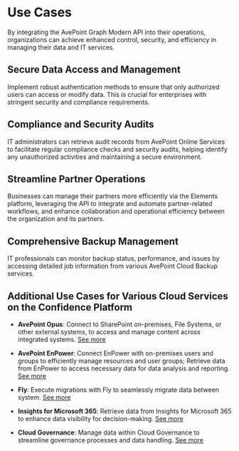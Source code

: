 # Use Cases  

By integrating the AvePoint Graph Modern API into their operations, organizations can achieve enhanced control, security, and efficiency in managing their data and IT services.  

## Secure Data Access and Management  

Implement robust authentication methods to ensure that only authorized users can access or modify data. This is crucial for enterprises with stringent security and compliance requirements.  

## Compliance and Security Audits  

IT administrators can retrieve audit records from AvePoint Online Services to facilitate regular compliance checks and security audits, helping identify any unauthorized activities and maintaining a secure environment.  

## Streamline Partner Operations  

Businesses can manage their partners more efficiently via the Elements platform, leveraging the API to integrate and automate partner-related workflows, and enhance collaboration and operational efficiency between the organization and its partners.  

## Comprehensive Backup Management  

IT professionals can monitor backup status, performance, and issues by accessing detailed job information from various AvePoint Cloud Backup services.  

## Additional Use Cases for Various Cloud Services on the Confidence Platform  

- **AvePoint Opus**: Connect to SharePoint on-premises, File Systems, or other external systems, to access and manage content across integrated systems. [See more](https://cdn.avepoint.com/assets/webhelp/avepoint-opus/index.htm#!Documents/avepointopusapisforconnector.htm)  

[add refer to link]: #
[Delphine: Is the "See more" OK?]: #

- **AvePoint EnPower**: Connect EnPower with on-premises users and groups to efficiently manage resources and user groups; Retrieve data from EnPower to access necessary data for data analysis and reporting. [See more](https://cdn.avepoint.com/assets/webhelp/avepoint-enpower/index.htm#!Documents/callenpowerwebapi.htm)  

- **Fly**: Execute migrations with Fly to seamlessly migrate data between system. [See more](https://cdn.avepoint.com/assets/webhelp/fly/index.htm#!Documents/flypublicapi.htm)  

- **Insights for Microsoft 365**: Retrieve data from Insights for Microsoft 365 to enhance data visibility for decision-making. [See more](https://cdn.avepoint.com/assets/webhelp/insights-for-microsoft-365/index.htm#!Documents/insightsformicrosoft365webapi.htm)  

- **Cloud Governance**: Manage data within Cloud Governance to streamline governance processes and data handling. [See more](https://cdn.avepoint.com/assets/webhelp/avepoint-cloud-governance-administrator-guide/index.htm#!Documents/avepointcloudgovernancemodernapi.htm)  
